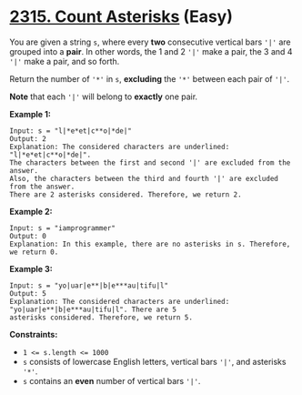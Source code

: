 # [2315. Count Asterisks][link] (Easy)

[link]: https://leetcode.com/problems/count-asterisks/

You are given a string `s`, where every **two** consecutive vertical bars `'|'` are grouped into a
**pair**. In other words, the 1 and 2 `'|'` make a pair, the 3 and 4 `'|'` make a pair, and so
forth.

Return the number of  `'*'` in  `s`, **excluding** the  `'*'` between each pair of  `'|'`.

**Note** that each `'|'` will belong to **exactly** one pair.

**Example 1:**

```
Input: s = "l|*e*et|c**o|*de|"
Output: 2
Explanation: The considered characters are underlined: "l|*e*et|c**o|*de|".
The characters between the first and second '|' are excluded from the answer.
Also, the characters between the third and fourth '|' are excluded from the answer.
There are 2 asterisks considered. Therefore, we return 2.
```

**Example 2:**

```
Input: s = "iamprogrammer"
Output: 0
Explanation: In this example, there are no asterisks in s. Therefore, we return 0.
```

**Example 3:**

```
Input: s = "yo|uar|e**|b|e***au|tifu|l"
Output: 5
Explanation: The considered characters are underlined: "yo|uar|e**|b|e***au|tifu|l". There are 5
asterisks considered. Therefore, we return 5.
```

**Constraints:**

- `1 <= s.length <= 1000`
- `s` consists of lowercase English letters, vertical bars `'|'`, and asterisks `'*'`.
- `s` contains an **even** number of vertical bars `'|'`.
